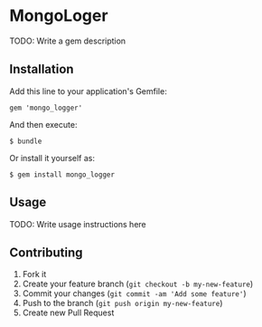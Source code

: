 # MongoLoger

TODO: Write a gem description

## Installation

Add this line to your application's Gemfile:

    gem 'mongo_logger'

And then execute:

    $ bundle

Or install it yourself as:

    $ gem install mongo_logger

## Usage

TODO: Write usage instructions here

## Contributing

1. Fork it
2. Create your feature branch (`git checkout -b my-new-feature`)
3. Commit your changes (`git commit -am 'Add some feature'`)
4. Push to the branch (`git push origin my-new-feature`)
5. Create new Pull Request
